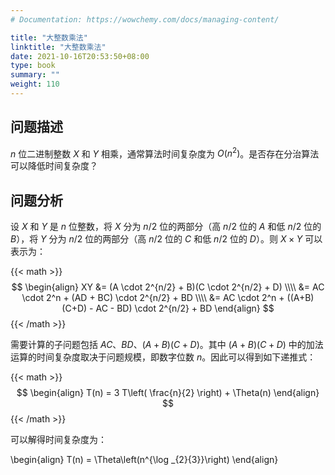 ```yaml
---
# Documentation: https://wowchemy.com/docs/managing-content/

title: "大整数乘法"
linktitle: "大整数乘法"
date: 2021-10-16T20:53:50+08:00
type: book
summary: ""
weight: 110
---
```


<!--more-->

## 问题描述

$n$ 位二进制整数 $X$ 和 $Y$ 相乘，通常算法时间复杂度为 $O(n^2)$。是否存在分治算法可以降低时间复杂度？

## 问题分析

设 $X$ 和 $Y$ 是 $n$ 位整数，将 $X$ 分为 $n/2$ 位的两部分（高 $n/2$ 位的 $A$ 和低 $n/2$ 位的 $B$），将 $Y$ 分为 $n/2$ 位的两部分（高 $n/2$ 位的 $C$ 和低 $n/2$ 位的 $D$）。则 $X \times Y$ 可以表示为：

{{< math >}}
$$
\begin{align}
XY &= (A \cdot 2^{n/2} + B)(C \cdot 2^{n/2} + D) \\\\
&= AC \cdot 2^n + (AD + BC) \cdot 2^{n/2} + BD \\\\
&= AC \cdot 2^n + ((A+B)(C+D) - AC - BD) \cdot 2^{n/2} + BD
\end{align}
$$
{{< /math >}}

需要计算的子问题包括 $AC$、$BD$、$(A+B)(C+D)$。其中 $(A+B)(C+D)$ 中的加法运算的时间复杂度取决于问题规模，即数字位数 $n$。因此可以得到如下递推式：

{{< math >}}
$$
\begin{align}
T(n) = 3 T\left( \frac{n}{2} \right) + \Theta(n)
\end{align}
$$
{{< /math >}}

可以解得时间复杂度为：

\begin{align}
T(n) = \Theta\left(n^{\log _{2}{3}}\right)
\end{align}